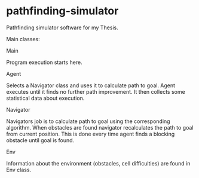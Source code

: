 # pathfinding-simulator
Pathfinding simulator software for my Thesis.

Main classes:

Main

Program execution starts here.

Agent

Selects a Navigator class and uses it
to calculate path to goal. Agent executes until it finds no
further path improvement.
It then collects some statistical data about execution.

Navigator

Navigators job is to calculate path to goal using
the corresponding algorithm. When obstacles are found
navigator recalculates the path to goal from current
position. This is done every time agent finds a blocking
obstacle until goal is found.

Env

Information about the environment (obstacles, cell difficulties)
are found in Env class.
